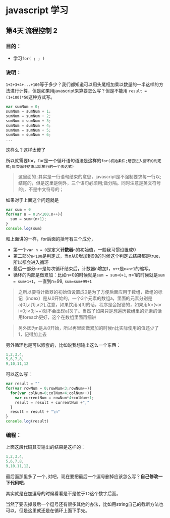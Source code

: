 # javascript 学习
## 第4天 流程控制 2
### 目的：
- 学习`for( ; ; )`

### 说明：
`1+2+3+4+...+100`等于多少？我们都知道可以用头尾相加乘以数量的一半这样的方法进行计算，但是如果用javascript来算要怎么写？但是不能用 `result = (1+100)*50`这种方式写。

```javascript
var sumNum = 0;
sumNum = sumNum + 1;
sumNum = sumNum + 2;
sumNum = sumNum + 3;
sumNum = sumNum + 4;
sumNum = sumNum + 5;
sumNum = sumNum + 6;
...
```

这样么？这样太傻了

所以就需要for，for是一个循环语句语法是这样的`for(初始条件;是否进入循环的判定式;每次循环结束以后执行的一个表达式)`

> 这里面的`;`其实是一行语句结束的意思，javascript是不强制要求每一行以;结尾的，但是这里是例外，三个语句必须用;做分隔。同时注意是英文符号的;，不是中文符号的；

如果对于上面这个问题就是

```javascript
var sum = 0
for(var n = 0;n<100;n++){
  sum = sum+(n+1);
}
console.log(sum)
```

和上面讲的一样，for后面的括号有三个成分，
- 第一个`var n = 0`是定义**计数器**`n`的初始值，一般我习惯设置成0
- 第二部分`n<100`是判定式，当n从0增加到99的时候这个判定式结果都是true，所以都会进入循环
- 最后一部分`n++`是每次循环结束后，计数器n增加1，`n++`是`n=n+1`的缩写。
- 循环的内部是做累加：比如n=0的时候就是`sum = sum+0+1`, n=1的时候就是`sum = sum+1+1`，一直到n=99, `sum=sum+99+1`
> 之所以要将计数器的初始值设置成0是为了方便后面应用于数组，数组的标记（index）是从0开始的，一个3个元素的数组a，里面的元素分别是a[0],a[1],a[2],注意，如果饮用a[3]的话，程序是会报错的，如果用for(var i=0;i<3;i++)就不会出现a[3]了。当然了如果只是想遍历数组里的元素的话用foreach更好，这个在数组里面再细讲

> 另外因为n是从0开始，所以再里面做累加的时候n比实际使用的值还少了1，记得加上去

另外循环也是可以嵌套的，比如说我想输出这么一个东西：
```javascript
1,2,3,4,
5,6,7,8,
9,10,11,12
```

可以这么写：

```javascript
var result = ""
for(var rowNum = 0;rowNum<3;rowNum++){
  for(var colNum=0;colNum<4;colNum++){
    var currentNum = rowNum*4+colNum+1;
    result = result + currentNum +","
  }
  result = result + "\n"
}
console.log(result)
```

### 编程：
上面这段代码其实输出的结果是这样的：

```javascript
1,2,3,4,
5,6,7,8,
9,10,11,12,
```

最后面那里多了一个`,`对吧，现在要把最后一个逗号删掉应该怎么写？**自己修改一下代码吧**。

其实就是在加逗号的时候看看是不是位于`12`这个数字后面。

当然了要去掉最后一个逗号还有很多其他的办法，比如用string自己的截断方法也可以，但是这里就还是在循环上面下手先。
